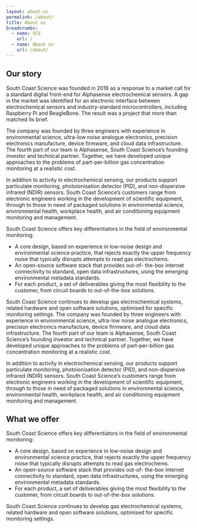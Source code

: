 ```yaml
---
layout: about-us
permalink: /about/
title: About us
breadcrumbs:
  - name: SCS
    url: /
  - name: About us
    url: /about/
---
```


## Our story
South Coast Science was founded in 2016 as a response to a market call for a standard digital front-end for Alphasense electrochemical sensors. A gap in the market was identified for an electronic interface between electrochemical sensors and industry-standard microcontrollers, including Raspberry Pi and BeagleBone. The result was a project that more than matched its brief.

The company was founded by three engineers with experience in environmental science, ultra-low noise analogue electronics, precision electronics manufacture, device firmware, and cloud data infrastructure. The fourth part of our team is Alphasense, South Coast Science’s founding investor and technical partner. Together, we have developed unique approaches to the problems of part-per-billion gas concentration monitoring at a realistic cost.

In addition to activity in electrochemical sensing, our products support particulate monitoring, photoionisation detector (PID), and non-dispersive infrared (NDIR) sensors. South Coast Science’s customers range from electronic engineers working in the development of scientific equipment, through to those in need of packaged solutions in environmental science, environmental health, workplace health, and air conditioning equipment monitoring and management.

South Coast Science offers key differentiators in the field of environmental monitoring:

- A core design, based on experience in low-noise design and environmental science practice, that rejects exactly the upper frequency noise that typically disrupts attempts to read gas electrochems.
- An open-source software stack that provides out-of- the-box internet connectivity to standard, open data infrastructures, using the emerging environmental metadata standards.
- For each product, a set of deliverables giving the most flexibility to the customer, from circuit boards to out-of-the-box solutions.

South Coast Science continues to develop gas electrochemical systems, related hardware and open software solutions, optimised for specific monitoring settings.
The company was founded by three engineers with experience in environmental science, ultra-low noise analogue electronics, precision electronics manufacture, device firmware, and cloud data infrastructure. The fourth part of our team is Alphasense, South Coast Science’s founding investor and technical partner. Together, we have developed unique approaches to the problems of part-per-billion gas concentration monitoring at a realistic cost.

In addition to activity in electrochemical sensing, our products support particulate monitoring, photoionisation detector (PID), and non-dispersive infrared (NDIR) sensors. South Coast Science’s customers range from electronic engineers working in the development of scientific equipment, through to those in need of packaged solutions in environmental science, environmental health, workplace health, and air conditioning equipment monitoring and management.

## What we offer
South Coast Science offers key differentiators in the field of environmental monitoring:

- A core design, based on experience in low-noise design and environmental science practice, that rejects exactly the upper frequency noise that typically disrupts attempts to read gas electrochems.
- An open-source software stack that provides out-of- the-box internet connectivity to standard, open data infrastructures, using the emerging environmental metadata standards.
- For each product, a set of deliverables giving the most flexibility to the customer, from circuit boards to out-of-the-box solutions.

South Coast Science continues to develop gas electrochemical systems, related hardware and open software solutions, optimised for specific monitoring settings.
